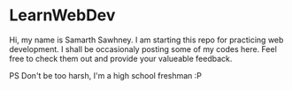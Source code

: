 # LearnWebDev

Hi, my name is Samarth Sawhney. I am starting this repo for practicing web development. I shall be occasionaly posting some of my codes here. Feel free to check them out and provide your valueable feedback. 





PS Don't be too harsh, I'm a high school freshman :P
